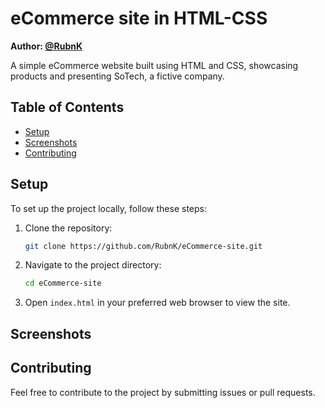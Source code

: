 # eCommerce site in HTML-CSS

**Author: [@RubnK](https://github.com/RubnK)**

A simple eCommerce website built using HTML and CSS, showcasing products and presenting SoTech, a fictive company. 

## Table of Contents

- [Setup](#Setup)
- [Screenshots](#Screenshots)
- [Contributing](#Contributing)

## Setup
To set up the project locally, follow these steps:

1. Clone the repository:
    ```bash
    git clone https://github.com/RubnK/eCommerce-site.git
    ```
2. Navigate to the project directory:
    ```bash
    cd eCommerce-site
    ```
3. Open `index.html` in your preferred web browser to view the site.

## Screenshots



## Contributing
Feel free to contribute to the project by submitting issues or pull requests. 
